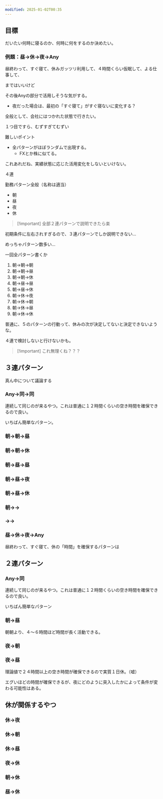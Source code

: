 ```yaml
---
modified: 2025-01-02T00:35
---
```

## 目標

だいたい何時に寝るのか、何時に何をするのか決めたい。

  

### 例題：昼→休→夜→Any

昼終わって、すぐ寝て、休みガッツリ利用して、４時間くらい仮眠して、よる仕事して、

まではいいけど

その後Anyの部分で活用しそうな気がする。

- 夜だった場合は、最初の「すぐ寝て」がすぐ寝ないに変化する？

全般として、会社にはつかれた状態で行きたい。

  

１つ目ですら、むずすぎてむずい

  

難しいポイント

- 全パターンがほぼランダムで出現する。
    - FXとか株に似てる。

  

これあれだね、実績状態に応じた活用変化をしないといけない。

  

４連

  

  

  

  

  

勤務パターン全般（名称は適当）

- 朝
- 昼
- 夜
- 休

  

> [!important] 全部２連パターンで説明できたら楽

  

初期条件に左右されすぎるので、３連パターンでしか説明できない…

めっちゃパターン数多い…

  

一回全パターン書くか

1. 朝→朝→朝
2. 朝→朝→昼
3. 朝→朝→休
4. 朝→昼→昼
5. 朝→昼→休
6. 朝→休→夜
7. 朝→休→朝
8. 朝→休→昼
9. 朝→休→休

  

普通に、５のパターンの行動って、休みの次が決定してないと決定できないような。

４連で検討しないと行けないかも。

  

> [!important] これ無理くね？？？

  

  

  

  

## ３連パターン

真ん中について議論する

### Any→同→同

連続して同じのが来るやつ。これは普通に１２時間くらいの空き時間を確保できるので良い。

いちばん簡単なパターン。

  

  

  

  

### 朝→朝→昼

### 朝→朝→休

### 朝→昼→昼

### 朝→昼→夜

### 朝→昼→休

### 朝→→

### →→

  

  

  

### 昼→休→夜→Any

昼終わって、すぐ寝て、休の「時間」を確保するパターンは

  

  

  

## ２連パターン

### Any→同

連続して同じのが来るやつ。これは普通に１２時間くらいの空き時間を確保できるので良い。

いちばん簡単なパターン

### 朝→昼

朝朝より、４～６時間ほど時間が長く活動できる。

  

  

  

### 夜→朝

  

  

### 夜→昼

理論値で２４時間以上の空き時間が確保できるので実質１日休。（嘘）

エグいほどの時間が確保できるが、夜にどのように突入したかによって条件が変わる可能性はある。

  

  

  

## 休が関係するやつ

  

### 休→夜

### 休→朝

### 休→昼

### 夜→休

### 朝→休

### 昼→休